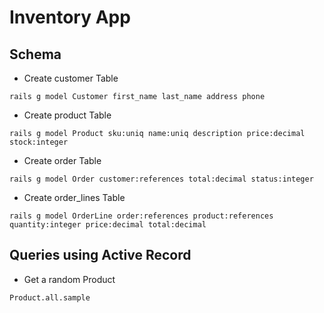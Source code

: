 # Inventory App

## Schema

- Create customer Table
```console
rails g model Customer first_name last_name address phone
```

- Create product Table
```console
rails g model Product sku:uniq name:uniq description price:decimal stock:integer
```
- Create order Table
```console
rails g model Order customer:references total:decimal status:integer
```

- Create order_lines Table
```console
rails g model OrderLine order:references product:references quantity:integer price:decimal total:decimal
```

## Queries using Active Record

- Get a random Product
```console
Product.all.sample
```
